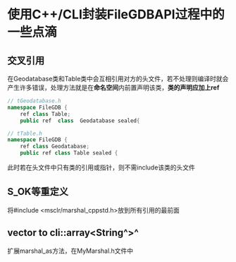 # 使用C++/CLI封装FileGDBAPI过程中的一些点滴

## 交叉引用
在Geodatabase类和Table类中会互相引用对方的头文件，若不处理则编译时就会产生许多错误，处理方法就是在**命名空间**内前置声明该类，**类的声明应加上ref**
```cpp
// tGeodatabase.h
namespace FileGDB {
	ref class Table;
	public ref  class  Geodatabase sealed{
```
```cpp
// tTable.h
namespace FileGDB {
	ref class Geodatabase;
	public ref class Table sealed {
```
此时若在头文件中只有类的引用或指针，则不需include该类的头文件

## S_OK等重定义
将#include <msclr/marshal_cppstd.h>放到所有引用的最前面

## vector<wstring> to cli::array<String^>^
扩展marshal_as方法，在MyMarshal.h文件中
